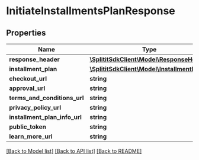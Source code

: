 # InitiateInstallmentsPlanResponse

## Properties
Name | Type | Description | Notes
------------ | ------------- | ------------- | -------------
**response_header** | [**\SplititSdkClient\Model\ResponseHeader**](ResponseHeader.md) |  | [optional] 
**installment_plan** | [**\SplititSdkClient\Model\InstallmentPlan**](InstallmentPlan.md) |  | [optional] 
**checkout_url** | **string** |  | [optional] 
**approval_url** | **string** |  | [optional] 
**terms_and_conditions_url** | **string** |  | [optional] 
**privacy_policy_url** | **string** |  | [optional] 
**installment_plan_info_url** | **string** |  | [optional] 
**public_token** | **string** |  | [optional] 
**learn_more_url** | **string** |  | [optional] 

[[Back to Model list]](../README.md#documentation-for-models) [[Back to API list]](../README.md#documentation-for-api-endpoints) [[Back to README]](../README.md)


